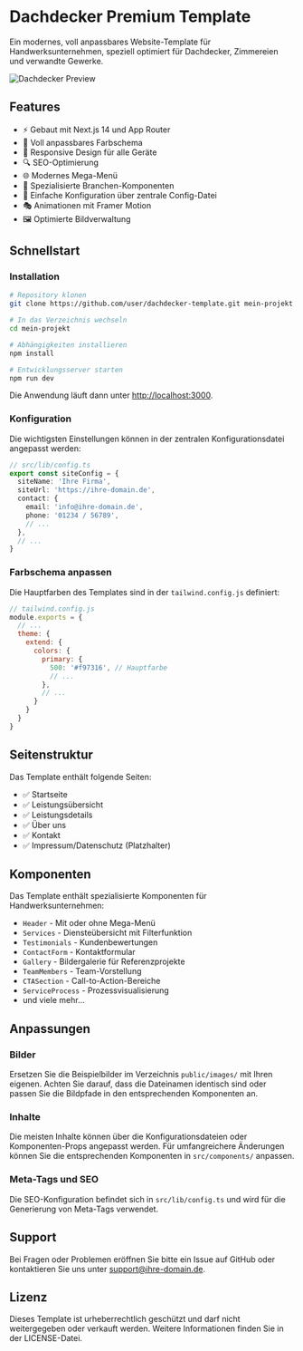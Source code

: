 # Dachdecker Premium Template

Ein modernes, voll anpassbares Website-Template für Handwerksunternehmen, speziell optimiert für Dachdecker, Zimmereien und verwandte Gewerke.

![Dachdecker Preview](./public/preview.jpg)

## Features

- ⚡️ Gebaut mit Next.js 14 und App Router
- 🎨 Voll anpassbares Farbschema
- 📱 Responsive Design für alle Geräte
- 🔍 SEO-Optimierung
- 🌐 Modernes Mega-Menü
- 💼 Spezialisierte Branchen-Komponenten
- 🔧 Einfache Konfiguration über zentrale Config-Datei
- 🎭 Animationen mit Framer Motion
- 🖼️ Optimierte Bildverwaltung

## Schnellstart

### Installation

```bash
# Repository klonen
git clone https://github.com/user/dachdecker-template.git mein-projekt

# In das Verzeichnis wechseln
cd mein-projekt

# Abhängigkeiten installieren
npm install

# Entwicklungsserver starten
npm run dev
```

Die Anwendung läuft dann unter [http://localhost:3000](http://localhost:3000).

### Konfiguration

Die wichtigsten Einstellungen können in der zentralen Konfigurationsdatei angepasst werden:

```typescript
// src/lib/config.ts
export const siteConfig = {
  siteName: 'Ihre Firma',
  siteUrl: 'https://ihre-domain.de',
  contact: {
    email: 'info@ihre-domain.de',
    phone: '01234 / 56789',
    // ...
  },
  // ...
}
```

### Farbschema anpassen

Die Hauptfarben des Templates sind in der `tailwind.config.js` definiert:

```js
// tailwind.config.js
module.exports = {
  // ...
  theme: {
    extend: {
      colors: {
        primary: {
          500: '#f97316', // Hauptfarbe
          // ...
        },
        // ...
      }
    }
  }
}
```

## Seitenstruktur

Das Template enthält folgende Seiten:

- ✅ Startseite
- ✅ Leistungsübersicht
- ✅ Leistungsdetails
- ✅ Über uns
- ✅ Kontakt
- ✅ Impressum/Datenschutz (Platzhalter)

## Komponenten

Das Template enthält spezialisierte Komponenten für Handwerksunternehmen:

- `Header` - Mit oder ohne Mega-Menü
- `Services` - Diensteübersicht mit Filterfunktion
- `Testimonials` - Kundenbewertungen
- `ContactForm` - Kontaktformular
- `Gallery` - Bildergalerie für Referenzprojekte
- `TeamMembers` - Team-Vorstellung
- `CTASection` - Call-to-Action-Bereiche
- `ServiceProcess` - Prozessvisualisierung
- und viele mehr...

## Anpassungen

### Bilder

Ersetzen Sie die Beispielbilder im Verzeichnis `public/images/` mit Ihren eigenen. Achten Sie darauf, dass die Dateinamen identisch sind oder passen Sie die Bildpfade in den entsprechenden Komponenten an.

### Inhalte

Die meisten Inhalte können über die Konfigurationsdateien oder Komponenten-Props angepasst werden. Für umfangreichere Änderungen können Sie die entsprechenden Komponenten in `src/components/` anpassen.

### Meta-Tags und SEO

Die SEO-Konfiguration befindet sich in `src/lib/config.ts` und wird für die Generierung von Meta-Tags verwendet.

## Support

Bei Fragen oder Problemen eröffnen Sie bitte ein Issue auf GitHub oder kontaktieren Sie uns unter support@ihre-domain.de.

## Lizenz

Dieses Template ist urheberrechtlich geschützt und darf nicht weitergegeben oder verkauft werden. Weitere Informationen finden Sie in der LICENSE-Datei. 